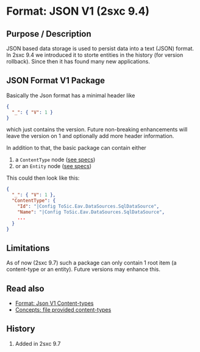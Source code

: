 
# Format: JSON V1 (2sxc 9.4) 

## Purpose / Description
JSON based data storage is used to persist data into a text (JSON) format. In 2sxc 9.4 we introduced it to storte entities in the history (for version rollback). Since then it has found many new applications. 

## JSON Format V1 Package
Basically the Json format has a minimal header like
```json
{
  "_": { "V": 1 }
}
```
which just contains the version. Future non-breaking enhancements will leave the version on 1 and optionally add more header information. 

In addition to that, the basic package can contain either
1. a `ContentType` node ([see specs](Format-json-v1-content-type))
1. or an `Entity` node ([see specs](format-json-v1-entity))

This could then look like this: 

```json
{
  "_": { "V": 1 },
  "ContentType": {
    "Id": "|Config ToSic.Eav.DataSources.SqlDataSource",
    "Name": "|Config ToSic.Eav.DataSources.SqlDataSource",
    ...
  }
}
```

## Limitations
As of now (2sxc 9.7) such a package can only contain 1 root item (a content-type or an entity). Future versions may enhance this.  

## Read also
[//]: # "Additional links - often within this documentation, but can also go elsewhere"

* [Format: Json V1 Content-types](Format-json-v1-content-type)
* [Concepts: file provided content-types](Concept-File-Provided-Content-Types)

## History
[//]: # "If possible, tell when it was added or modified strongly"

1. Added in 2sxc 9.7

[//]: # "This is a comment - for those who have never seen this"
[//]: # "The following lines are a list of links used in this page, referenced from above"
